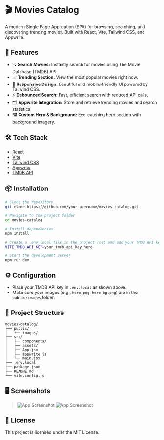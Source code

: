 # 🎬 Movies Catalog

A modern Single Page Application (SPA) for browsing, searching, and discovering trending movies. Built with React, Vite, Tailwind CSS, and Appwrite.

## 🚀 Features

- 🔍 **Search Movies:** Instantly search for movies using The Movie Database (TMDB) API.
- 📈 **Trending Section:** View the most popular movies right now.
- 🎨 **Responsive Design:** Beautiful and mobile-friendly UI powered by Tailwind CSS.
- ⚡ **Debounced Search:** Fast, efficient search with reduced API calls.
- 🗂️ **Appwrite Integration:** Store and retrieve trending movies and search statistics.
- 🖼️ **Custom Hero & Background:** Eye-catching hero section with background imagery.

## 🛠️ Tech Stack

- [React](https://react.dev/)
- [Vite](https://vitejs.dev/)
- [Tailwind CSS](https://tailwindcss.com/)
- [Appwrite](https://appwrite.io/)
- [TMDB API](https://www.themoviedb.org/documentation/api)

## 📦 Installation

```bash
# Clone the repository
git clone https://github.com/your-username/movies-catalog.git

# Navigate to the project folder
cd movies-catalog

# Install dependencies
npm install

# Create a .env.local file in the project root and add your TMDB API key
VITE_TMDB_API_KEY=your_tmdb_api_key_here

# Start the development server
npm run dev
```

## ⚙️ Configuration

- Place your TMDB API key in `.env.local` as shown above.
- Make sure your images (e.g., `hero.png`, `hero-bg.png`) are in the `public/images` folder.

## 📁 Project Structure

```
movies-catalog/
├── public/
│   └── images/
├── src/
│   ├── components/
│   ├── assets/
│   ├── App.jsx
│   ├── appwrite.js
│   └── main.jsx
├── .env.local
├── package.json
├── README.md
└── vite.config.js
```

## 🖥️ Screenshots

> ![App Screenshot](screenshot.png)
> ![App Screenshot](screenshot_2.png)

## 📝 License

This project is licensed under the MIT License.
